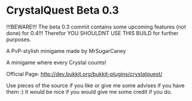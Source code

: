 CrystalQuest Beta 0.3
====================================================
!!!BEWARE!!! The beta 0.3 commit contains some upcoming features (not done) for 0.4!!! Therefor YOU SHOULDNT USE THIS BUILD for further purposes.


A PvP-stylish minigame made by MrSugarCaney

A minigame where every Crystal counts!

Official Page: http://dev.bukkit.org/bukkit-plugins/crystalquest/

Use pieces of the source if you like or give me some advises if you have them :) It would be nice if you would give me some credit if you do.
